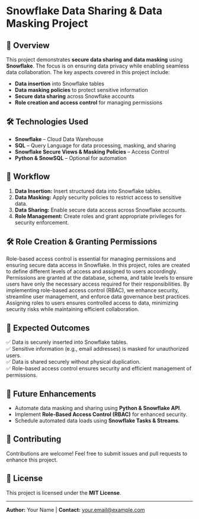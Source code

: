 # Snowflake Data Sharing & Data Masking Project
## 📌 Overview
This project demonstrates **secure data sharing and data masking** using **Snowflake**. The focus is on ensuring data privacy while enabling seamless data collaboration. The key aspects covered in this project include:

- **Data insertion** into Snowflake tables
- **Data masking policies** to protect sensitive information
- **Secure data sharing** across Snowflake accounts
- **Role creation and access control** for managing permissions

## 🛠 Technologies Used
- **Snowflake** – Cloud Data Warehouse
- **SQL** – Query Language for data processing, masking, and sharing
- **Snowflake Secure Views & Masking Policies** – Access Control
- **Python & SnowSQL** – Optional for automation

## 🔄 Workflow
1. **Data Insertion:** Insert structured data into Snowflake tables.
2. **Data Masking:** Apply security policies to restrict access to sensitive data.
3. **Data Sharing:** Enable secure data access across Snowflake accounts.
4. **Role Management:** Create roles and grant appropriate privileges for security enforcement.

## 🛠 Role Creation & Granting Permissions
Role-based access control is essential for managing permissions and ensuring secure data access in Snowflake. In this project, roles are created to define different levels of access and assigned to users accordingly. Permissions are granted at the database, schema, and table levels to ensure users have only the necessary access required for their responsibilities. By implementing role-based access control (RBAC), we enhance security, streamline user management, and enforce data governance best practices. Assigning roles to users ensures controlled access to data, minimizing security risks while maintaining efficient collaboration.

## 🎯 Expected Outcomes
✅ Data is securely inserted into Snowflake tables.  
✅ Sensitive information (e.g., email addresses) is masked for unauthorized users.  
✅ Data is shared securely without physical duplication.  
✅ Role-based access control ensures security and efficient management of permissions.  

## 🔮 Future Enhancements
- Automate data masking and sharing using **Python & Snowflake API**.
- Implement **Role-Based Access Control (RBAC)** for enhanced security.
- Schedule automated data loads using **Snowflake Tasks & Streams**.

## 🤝 Contributing
Contributions are welcome! Feel free to submit issues and pull requests to enhance this project.

## 📜 License
This project is licensed under the **MIT License**.

---
**Author:** Your Name | **Contact:** your.email@example.com



